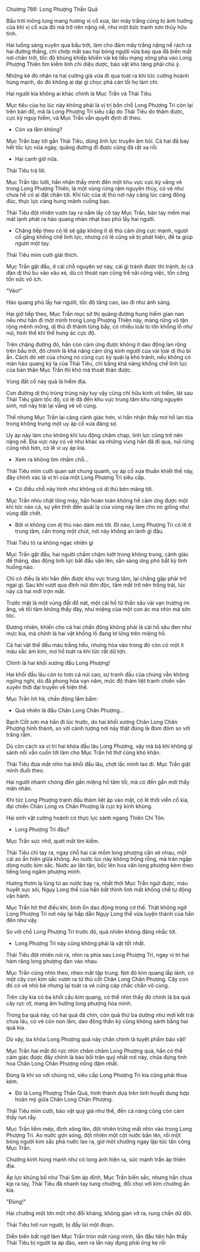 




Chương 786: Long Phượng Thần Quả


Bầu trời mông lung mang hương vị cổ xưa, làn mây trắng cũng bị ảnh hưởng của khí vị cổ xưa đó mà trở nên nặng nề, như một bức tranh sơn thủy hữu tình.

Hai luồng sáng xuyên qua bầu trời, làm cho đám mây trắng nặng nề rách ra hai đường thẳng, chỉ chớp mắt sau hai bóng người vừa bay qua đã biến mất nơi chân trời, tốc độ khủng khiếp khiến vài kẻ liều mạng xông pha vào Long Phượng Thiên tìm kiếm linh chi diệu dược, bảo vật kho tàng phải chú ý.

Những kẻ đó nhận ra hai cường giả vừa đi qua toát ra khí tức cường hoành hùng mạnh, do đó không ai dại gì chọc phá cản lối họ làm chi.

Hai người kia không ai khác chính là Mục Trần và Thải Tiêu.

Mục tiêu của họ lúc này không phải là vị trí bốn chỗ Long Phượng Trì còn lại trên bản đồ, mà là Long Phượng Trì siêu cấp do Thải Tiêu do thám được, cực kỳ nguy hiểm, và Mục Trần vẫn quyết định đi theo.

- Còn xa lắm không?

Mục Trần bay tới gần Thải Tiêu, dùng linh lực truyền âm hỏi. Cả hai đã bay hết tốc lực nửa ngày, quãng đường đi được cũng đã rất xa rồi.

- Hai canh giờ nữa.

Thải Tiêu trả lời.

Mục Trần tặc lưỡi, hắn nhận thấy mình đến một khu vực cực kỳ vắng vẻ trong Long Phượng Thiên, là một vùng rừng rậm nguyên thủy, có vẻ như chưa hề có ai đặt chân tới. Khí tức của dị thú nơi này càng lúc càng đông đúc, thực lực càng hung mãnh cuồng bạo.

Thải Tiêu đột nhiên vươn tay ra nắm lấy cổ tay Mục Trần, bàn tay mềm mại mát lạnh phát ra hào quang nhàn nhạt bao phủ lấy hai người.

- Chặng tiếp theo có lẽ sẽ gặp không ít dị thú cảm ứng cực mạnh, ngươi cố gắng khống chế linh lực, nhưng có lẽ cũng sẽ bị phát hiện, để ta giúp ngươi một tay.

Thải Tiêu mỉm cười giải thích.

Mục Trần gật đầu, ở cái chỗ nguyên sơ này, cái gì tránh được thì tránh, bị cả đàn dị thú bu vào xâu xé, dù có thoát nạn cũng trễ nãi công việc, tốn công tốn sức vô ích.

"Véo!"

Hào quang phủ lấy hai người, tốc độ tăng cao, lao đi như ánh sáng.

Hai giờ tiếp theo, Mục Trần mục sở thị quãng đường hung hiểm gian nan nếu như hắn đi một mình trong Long Phượng Thiên này, mảng rừng vô tận rộng mênh mông, dị thú đi thành từng bầy, có nhiều loài to lớn khổng lồ như núi, hình thể khí thế hung ác cực độ.

Trên chặng đường đó, hắn còn cảm ứng được không ít dao động lan rộng trên bầu trời, đó chính là khả năng cảm ứng kinh người của vài loài dị thú bí ẩn. Cách dò xét của chúng nó cũng cực kỳ quái lạ khó tránh, nếu không có màn hào quang kỳ lạ của Thải Tiêu, chỉ bằng khả năng khống chế linh lực của bản thân Mục Trần thì khó mà thoát thân được.

Vùng đất cổ này quả là hiểm địa.

Con đường dị thú trùng trùng này tuy vậy cũng chỉ hữu kinh vô hiểm, lát sau Thải Tiêu giảm tốc độ, có lẽ đã đến khu vực trung tâm khu rừng nguyên sinh, nơi này trái lại vắng vẻ vô cùng.

Thế nhưng Mục Trần lại càng cảnh giác hơn, vì hắn nhận thấy mơ hồ lan tỏa trong không trung một uy áp cổ xưa đáng sợ.

Uy áp này làm cho không khí lưu động chậm chạp, linh lực cũng trở nên nặng nề. Địa vực này có vẻ như khác xa những vùng hắn đã đi qua, núi rừng cũng nhỏ hơn, có lẽ vì uy áp kia.

- Xem ra không tìm nhầm chỗ...

Thải Tiêu mỉm cười quan sát chung quanh, uy áp cổ xưa thuần khiết thế này, đây chính xác là vị trí của một Long Phượng Trì siêu cấp.

- Có điều chỗ này hình như không có dị thú bén mảng tới.

Mục Trần nhíu chặt lông mày, hắn hoàn toàn không hề cảm ứng được một khí tức nào cả, sự yên tĩnh đến quái lạ của vùng này làm cho nó giống như vùng đất chết.

- Bởi vì không con dị thú nào dám mò tới. Đi nào, Long Phượng Trì có lẽ ở trung tâm, cẩn trọng một chút, nơi này không an lành gì đâu.

Thải Tiêu tỏ ra không ngạc nhiên gì

Mục Trần gật đầu, hai người chầm chậm lướt trong không trung, cảnh giác đề thăng, dao động linh lực bắt đầu vận lên, sẵn sàng ứng phó bất kỳ tình huống nào.

Chỉ có điều là khi hắn đến được khu vực trung tâm, lại chẳng gặp phải trở ngại gì. Sau khi vượt qua đỉnh núi đơn độc, tầm mắt trở nên trống trải, lúc này cả hai mới trợn mắt.

Trước mặt là một vùng đất đổ nát, một cái hố tử thần sâu vài vạn trượng im ắng, vẻ tối tăm không thấy đáy, như miệng của một con ác ma nhìn mà sởn tóc.

Đương nhiên, khiến cho cả hai chấn động không phải là cái hố sâu đen như mực kia, mà chính là hai vật khổng lồ đang lơ lửng trên miệng hố.

Cả hai vật thể đều màu trắng hếu, nhưng hòa vào trong đó còn có một ít màu sắc ám kim, mơ hồ toát ra khí tức rất dữ tợn.

Chính là hai khối xương đầu Long Phượng!

Hai khối đầu lâu còn to hơn cả núi cao, sự tranh đấu của chúng vẫn không ngừng nghỉ, dù đã phong hóa vạn năm, mức độ thảm liệt tranh chiến vẫn xuyên thời đại truyền về hiện thế.

Mục Trần hít hà, chấn động lẩm bẩm:

- Quả nhiên là đầu Chân Long Chân Phượng...

Bạch Cốt sơn mà hắn đi lúc trước, do hai khối xương Chân Long Chân Phượng hình thành, so với cảnh tượng nơi này thật đúng là đom đóm so với trăng rằm.

Dù còn cách xa vị trí hai khỏa đầu lâu Long Phượng, vậy mà bá khí không gì sánh nổi vẫn cuốn tới làm cho Mục Trần hít thở cũng khó khăn.

Thải Tiêu đưa mắt nhìn hai khối đầu lâu, chợt lắc mình lao đi. Mục Trần giật mình đuổi theo.

Hai người nhanh chóng đến gần miệng hố tăm tối, mà có đến gần mới thấy mãn nhãn.

Khí tức Long Phượng tranh đấu thảm liệt ập vào mặt, có lẽ thời viễn cổ kia, đại chiến Chân Long vs Chân Phượng là cực kỳ kinh khủng.

Hai sinh vật cường hoành có thực lực sánh ngang Thiên Chí Tôn.

- Long Phượng Trì đâu?

Mục Trần sực nhớ, quét mắt tìm kiếm.

Thải Tiêu chỉ tay ra, ngay chỗ hai cái mồm long phượng cắn xé nhau, một cái ao ẩn hiện giữa không. Ao nước lúc này không trống rỗng, mà tràn ngập dòng nước kim sắc. Nước ao lăn tăn, bốc lên hoa văn long phượng kèm theo tiếng long ngâm phượng minh.

Hương thơm lạ lùng từ ao nước bay ra, nhất thời Mục Trần ngửi được, máu huyết sục sôi, Ngụy Long thể của hắn bất thình lình mất khống chế tự động vận hành.

Mục Trần hít thở điều khí, bình ổn dao động trong cơ thể. Thật không ngờ Long Phượng Trì nơi này lại hấp dẫn Ngụy Long thể vừa luyện thành của hắn đến như vậy.

So với chỗ Long Phượng Trì trước đó, quả nhiên không đáng nhắc tới.

- Long Phượng Trì này cũng không phải là vật tốt nhất.

Thải Tiêu đột nhiên nói ra, nhìn ra phía sau Long Phượng Trì, ngay vị trí hai hàm răng long phượng đan vào nhau.

Mục Trần cũng nhìn theo, nheo mắt tập trung. Nơi đó kim quang lấp lánh, có một cây con kim sắc vươn ra từ thủ cốt Chân Long Chân Phượng. Cây con đó có vẻ nhỏ bé nhưng lại toát ra vẻ cứng cáp chắc chắn vô cùng.

Trên cây kia có ba khối cầu kim quang, có thể nhìn thấy đó chính là ba quả cây rực rỡ, mang âm hưởng long phượng hòa minh.

Trong ba quả này, có hai quả đã chín, còn quả thứ ba dường như mới kết trái chưa lâu, có vẻ còn non lắm, dao động thần kỳ cũng không sánh bằng hai quả kia.

Dù vậy, ba khỏa Long Phượng quả này chân chính là tuyệt phẩm bảo vật!

Mục Trần hai mắt đỏ rực nhìn chăm chăm Long Phượng quả, hắn có thể cảm giác được đây chính là bảo bối trân quý nhất nơi này, chứa đựng tinh hoa Chân Long Chân Phượng nồng đậm nhất.

Đúng là khi so với chúng nó, siêu cấp Long Phượng Trì kia cũng phải thua kém.

- Đó là Long Phượng Thần Quả, hình thành dựa trên tinh huyết dung hợp hoàn mỹ giữa Chân Long Chân Phượng.

Thải Tiêu mỉm cười, bảo vật quý giá như thế, đến cả nàng cũng còn cảm thấy run rẩy.

Mục Trần liếm mép, định xông lên, đột nhiên trừng mắt nhìn vào trong Long Phượng Trì. Ao nước gợn sóng, đột nhiên một cột nước bắn lên, rồi một bóng người kim sắc phá nước lao ra, giơ một chưởng ngay lập tức tấn công Mục Trần.

Chưởng kình hùng mạnh như có long ảnh hiện ra, sức mạnh trấn áp thiên địa.

Áp lực khủng bố như Thái Sơn áp đỉnh, Mục Trần biến sắc, nhưng hắn chưa kịp ra tay, Thải Tiêu đã nhanh tay tung chưởng, đối chọi với kim chưởng ấn kia.

"Đùng!"

Hai chưởng một lớn một nhỏ đối kháng, không gian vỡ ra, rung chấn dữ dội.

Thải Tiêu hơi run người, bị đẩy lùi một đoạn.

Diễn biến bất ngờ làm Mục Trần tròn mắt rùng mình, lần đầu tiên hắn thấy Thải Tiêu bị người ta áp đảo, xem ra lần này đụng phải ông kẹ rồi




